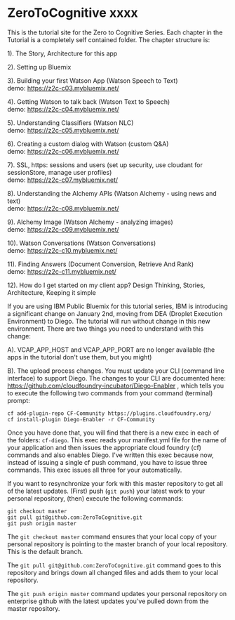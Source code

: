# ZeroToCognitive xxxx

This is the tutorial site for the Zero to Cognitive Series. Each chapter in the Tutorial is a completely self contained folder. The chapter structure is:    


1). The Story, Architecture for this app

2). Setting up Bluemix

3). Building your first Watson App					  (Watson Speech to Text)  
    demo: https://z2c-c03.mybluemix.net/

4). Getting Watson to talk back							  (Watson Text to Speech)  
    demo: https://z2c-c04.mybluemix.net/

5). Understanding Classifiers									(Watson NLC)  
    demo: https://z2c-c05.mybluemix.net/

6). Creating a custom dialog with Watson		  (custom Q&A)  
    demo: https://z2c-c06.mybluemix.net/

7). SSL, https: sessions and users				    (set up security, use cloudant for sessionStore, manage user profiles)  
    demo: https://z2c-c07.mybluemix.net/

8). Understanding the Alchemy	APIs		  		  (Watson Alchemy - using news and text)  
    demo: https://z2c-c08.mybluemix.net/

9). Alchemy Image				                      (Watson Alchemy - analyzing images)  
    demo: https://z2c-c09.mybluemix.net/

10). Watson Conversations                     (Watson Conversations)  
    demo: https://z2c-c10.mybluemix.net/

11). Finding Answers                					(Document Conversion, Retrieve And Rank)  
    demo: https://z2c-c11.mybluemix.net/

12). How do I get started on my client app?		Design Thinking, Stories, Architecture, Keeping it simple 

If you are using IBM Public Bluemix for this tutorial series, IBM is introducing a significant change on January 2nd, moving from DEA (Droplet Execution Environment) to Diego. The tutorial will run without change in this new environment. There are two things you need to understand with this change:

A). VCAP_APP_HOST and VCAP_APP_PORT are no longer available (the apps in the tutorial don't use them, but you might)

B). The upload process changes. You must update your CLI (command line interface) to support Diego. The changes to your CLI are documented here: https://github.com/cloudfoundry-incubator/Diego-Enabler , which tells you to execute the following two commands from your command (terminal) prompt:

    cf add-plugin-repo CF-Community https://plugins.cloudfoundry.org/
    cf install-plugin Diego-Enabler -r CF-Community

Once you have done that, you will find that there is a new exec in each of the folders: `cf-diego`. This exec reads your manifest.yml file for the name of your application and then issues the appropriate cloud foundry (cf) commands and also enables Diego. I've written this exec because now, instead of issuing a single cf push command, you have to issue three commands. This exec issues all three for your automatically.

If you want to resynchronize your fork with this master repository to get all of the latest updates. (First) push (`git push`) your latest work to your personal repository, (then) execute the following commands:

    git checkout master
    git pull git@github.com:ZeroToCognitive.git
    git push origin master

The `git checkout master` command ensures that your local copy of your personal repository is pointing to the master branch of your local repository. This is the default branch.

The `git pull git@github.com:ZeroToCognitive.git` command goes to this repository and brings down all changed files and adds them to your local repository.

The `git push origin master` command updates your personal repository on enterprise github with the latest updates you've pulled down from the master repository.
